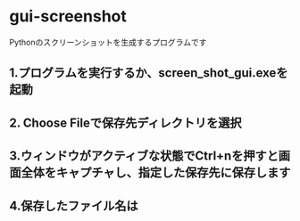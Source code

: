 # gui-screenshot
Pythonのスクリーンショットを生成するプログラムです
## 1.プログラムを実行するか、screen_shot_gui.exeを起動
## 2. Choose Fileで保存先ディレクトリを選択
## 3.ウィンドウがアクティブな状態でCtrl+nを押すと画面全体をキャプチャし、指定した保存先に保存します
## 4.保存したファイル名は
